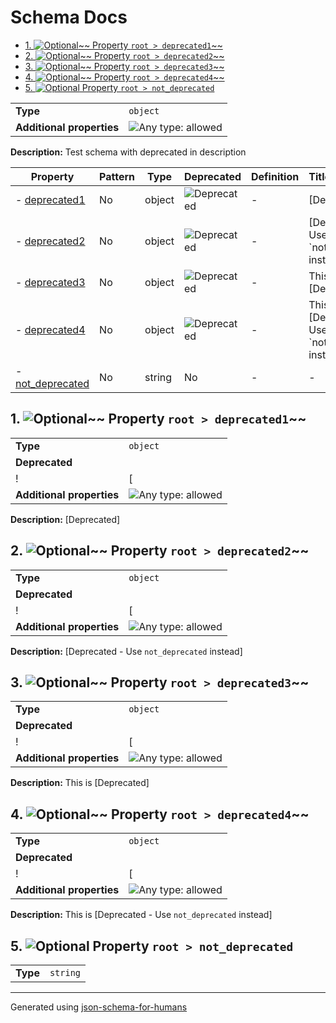 # Schema Docs

- [1. ![Optional](https://img.shields.io/badge/Optional-yellow)~~ Property `root > deprecated1`~~](#deprecated1)
- [2. ![Optional](https://img.shields.io/badge/Optional-yellow)~~ Property `root > deprecated2`~~](#deprecated2)
- [3. ![Optional](https://img.shields.io/badge/Optional-yellow)~~ Property `root > deprecated3`~~](#deprecated3)
- [4. ![Optional](https://img.shields.io/badge/Optional-yellow)~~ Property `root > deprecated4`~~](#deprecated4)
- [5. ![Optional](https://img.shields.io/badge/Optional-yellow) Property `root > not_deprecated`](#not_deprecated)

|                           |                                                                             |
| ------------------------- | --------------------------------------------------------------------------- |
| **Type**                  | `object`                                                                    |
| **Additional properties** | ![Any type: allowed](https://img.shields.io/badge/Any%20type-allowed-green) |

**Description:** Test schema with deprecated in description

| Property                             | Pattern | Type   | Deprecated                                                 | Definition | Title/Description                                     |
| ------------------------------------ | ------- | ------ | ---------------------------------------------------------- | ---------- | ----------------------------------------------------- |
| - [deprecated1](#deprecated1 )       | No      | object | ![Deprecated](https://img.shields.io/badge/Deprecated-red) | -          | [Deprecated]                                          |
| - [deprecated2](#deprecated2 )       | No      | object | ![Deprecated](https://img.shields.io/badge/Deprecated-red) | -          | [Deprecated - Use \`not_deprecated\` instead]         |
| - [deprecated3](#deprecated3 )       | No      | object | ![Deprecated](https://img.shields.io/badge/Deprecated-red) | -          | This is [Deprecated]                                  |
| - [deprecated4](#deprecated4 )       | No      | object | ![Deprecated](https://img.shields.io/badge/Deprecated-red) | -          | This is [Deprecated - Use \`not_deprecated\` instead] |
| - [not_deprecated](#not_deprecated ) | No      | string | No                                                         | -          | -                                                     |

## <a name="deprecated1"></a>1. ![Optional](https://img.shields.io/badge/Optional-yellow)~~ Property `root > deprecated1`~~

|                           |                                                                             |
| ------------------------- | --------------------------------------------------------------------------- |
| **Type**                  | `object`                                                                    |
| **Deprecated**            |
| !                         | [                                                                           | D | e | p | r | e | c | a | t | e | d | ] | ( | h | t | t | p | s | : | / | / | i | m | g | . | s | h | i | e | l | d | s | . | i | o | / | b | a | d | g | e | / | D | e | p | r | e | c | a | t | e | d | - | r | e | d | ) |
| **Additional properties** | ![Any type: allowed](https://img.shields.io/badge/Any%20type-allowed-green) |

**Description:** [Deprecated]

## <a name="deprecated2"></a>2. ![Optional](https://img.shields.io/badge/Optional-yellow)~~ Property `root > deprecated2`~~

|                           |                                                                             |
| ------------------------- | --------------------------------------------------------------------------- |
| **Type**                  | `object`                                                                    |
| **Deprecated**            |
| !                         | [                                                                           | D | e | p | r | e | c | a | t | e | d | ] | ( | h | t | t | p | s | : | / | / | i | m | g | . | s | h | i | e | l | d | s | . | i | o | / | b | a | d | g | e | / | D | e | p | r | e | c | a | t | e | d | - | r | e | d | ) |
| **Additional properties** | ![Any type: allowed](https://img.shields.io/badge/Any%20type-allowed-green) |

**Description:** [Deprecated - Use `not_deprecated` instead]

## <a name="deprecated3"></a>3. ![Optional](https://img.shields.io/badge/Optional-yellow)~~ Property `root > deprecated3`~~

|                           |                                                                             |
| ------------------------- | --------------------------------------------------------------------------- |
| **Type**                  | `object`                                                                    |
| **Deprecated**            |
| !                         | [                                                                           | D | e | p | r | e | c | a | t | e | d | ] | ( | h | t | t | p | s | : | / | / | i | m | g | . | s | h | i | e | l | d | s | . | i | o | / | b | a | d | g | e | / | D | e | p | r | e | c | a | t | e | d | - | r | e | d | ) |
| **Additional properties** | ![Any type: allowed](https://img.shields.io/badge/Any%20type-allowed-green) |

**Description:** This is [Deprecated]

## <a name="deprecated4"></a>4. ![Optional](https://img.shields.io/badge/Optional-yellow)~~ Property `root > deprecated4`~~

|                           |                                                                             |
| ------------------------- | --------------------------------------------------------------------------- |
| **Type**                  | `object`                                                                    |
| **Deprecated**            |
| !                         | [                                                                           | D | e | p | r | e | c | a | t | e | d | ] | ( | h | t | t | p | s | : | / | / | i | m | g | . | s | h | i | e | l | d | s | . | i | o | / | b | a | d | g | e | / | D | e | p | r | e | c | a | t | e | d | - | r | e | d | ) |
| **Additional properties** | ![Any type: allowed](https://img.shields.io/badge/Any%20type-allowed-green) |

**Description:** This is [Deprecated - Use `not_deprecated` instead]

## <a name="not_deprecated"></a>5. ![Optional](https://img.shields.io/badge/Optional-yellow) Property `root > not_deprecated`

|          |          |
| -------- | -------- |
| **Type** | `string` |

----------------------------------------------------------------------------------------------------------------------------
Generated using [json-schema-for-humans](https://github.com/coveooss/json-schema-for-humans)
